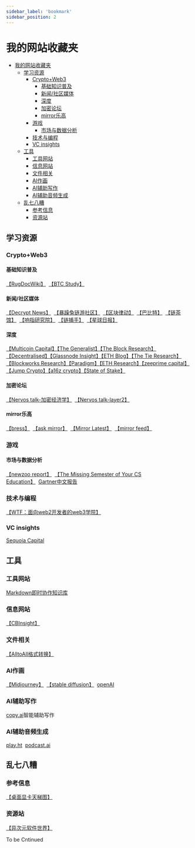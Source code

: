 ```yaml
---
sidebar_label: 'bookmark'
sidebar_position: 2
---
```


# 我的网站收藏夹

- [我的网站收藏夹](#我的网站收藏夹)
  - [学习资源](#学习资源)
    - [Crypto+Web3](#cryptoweb3)
      - [基础知识普及](#基础知识普及)
      - [新闻/社区媒体](#新闻社区媒体)
      - [深度](#深度)
      - [加密论坛](#加密论坛)
      - [mirror乐高](#mirror乐高)
    - [游戏](#游戏)
      - [市场与数据分析](#市场与数据分析)
    - [技术与编程](#技术与编程)
    - [VC insights](#vc-insights)
  - [工具](#工具)
    - [工具网站](#工具网站)
    - [信息网站](#信息网站)
    - [文件相关](#文件相关)
    - [AI作画](#ai作画)
    - [AI辅助写作](#ai辅助写作)
    - [AI辅助音频生成](#ai辅助音频生成)
  - [乱七八糟](#乱七八糟)
    - [参考信息](#参考信息)
    - [资源站](#资源站)

## 学习资源

### Crypto+Web3

#### 基础知识普及

[【RugDocWiki】](https://wiki.rugdoc.io/)&nbsp;&nbsp;[【BTC Study】](https://www.btcstudy.org/)&nbsp;&nbsp;


#### 新闻/社区媒体

[【Decrypt News】](https://decrypt.co/news)&nbsp;&nbsp;[【暴躁兔链游社区】](https://gamefi.ask4coin.com/)&nbsp;&nbsp;[【区块律动】](https://www.theblockbeats.info/)&nbsp;&nbsp;[【巴比特】](https://www.8btc.com/)&nbsp;&nbsp;[【链茶馆】](http://www.lianchaguan.com/)&nbsp;&nbsp;[【响指研究院】](https://research.snapfingers.com/)&nbsp;&nbsp;[【链捕手】](https://www.chaincatcher.com/)&nbsp;&nbsp;[【星球日报】](https://www.odaily.news/)&nbsp;&nbsp;

#### 深度

[【Multicoin Capital】](https://multicoin.capital/)[【The Generalist】](https://www.readthegeneralist.com/briefings)[【The Block Research】](https://www.theblockresearch.com/)[【Decentralised】](https://www.decentralised.co/)[【Glassnode Insight】](https://insights.glassnode.com/)[【ETH Blog】](https://blog.ethereum.org/)[【The Tie Research】](https://research.thetie.io/)[【Blockworks Research】](https://www.blockworksresearch.com/research)[【Paradigm】](https://www.paradigm.xyz/writing)[【ETH Research】](https://ethresear.ch/)[【zeeprime capital】](https://zeeprime.capital/blog)[【Jump Crypto】](https://jumpcrypto.com/writing/)[【a16z crypto】](https://a16zcrypto.com/)[【State of Stake】](https://newsletter.stakingrewards.com/)

#### 加密论坛

[【Nervos talk-加密经济学】](https://talk.nervos.org/c/chinese/37-category/37)&nbsp;&nbsp;[【Nervos talk-layer2】](https://talk.nervos.org/c/chinese/layer-2/36)&nbsp;&nbsp;

#### mirror乐高

[【bress】](https://bress.xyz/zh)&nbsp;&nbsp;[【ask mirror】](https://askmirror.xyz/)&nbsp;&nbsp;[【Mirror Latest】](https://mirror-latest.non-standard.net/)&nbsp;&nbsp;[【mirror feed】](https://www.mirrorfeed.xyz/)&nbsp;&nbsp;

### 游戏

#### 市场与数据分析

[【newzoo report】](https://newzoo.com/insights/trend-reports)&nbsp;&nbsp;[【The Missing Semester of Your CS Education】](https://missing-semester-cn.github.io/)&nbsp;&nbsp;[Gartner中文报告](https://www.gartner.com/cn/publications)&nbsp;&nbsp;

### 技术与编程

[【WTF：面向web2开发者的web3学院】](https://wtf.academy/)&nbsp;&nbsp;

### VC insights

[Sequoia Capital](https://www.sequoiacap.com/)&nbsp;&nbsp;

## 工具

### 工具网站

[Markdown即时协作知识库](https://hackmd.io/)&nbsp;&nbsp;

### 信息网站

[【CBInsight】](https://www.cbinsights.com/)&nbsp;&nbsp;

### 文件相关

[【AlltoAll格式转换】](https://www.alltoall.net/)&nbsp;&nbsp;

### AI作画

[【Midjourney】](https://www.midjourney.com/)&nbsp;&nbsp;[【stable diffusion】](https://beta.dreamstudio.ai/dream)&nbsp;&nbsp;[openAI](https://openai.com/)&nbsp;&nbsp;

### AI辅助写作

[copy.ai](https://copy.ai/)智能辅助写作&nbsp;&nbsp;

### AI辅助音频生成

[play.ht](https://play.ht/)&nbsp;&nbsp;[podcast.ai](https://podcast.ai/)&nbsp;&nbsp;

## 乱七八糟

### 参考信息

[【桌面显卡天梯图】](https://www.mydrivers.com/zhuanti/tianti/gpu/)&nbsp;&nbsp;

### 资源站

[【异次元软件世界】](https://www.iplaysoft.com/)&nbsp;&nbsp;

To be Cntinued